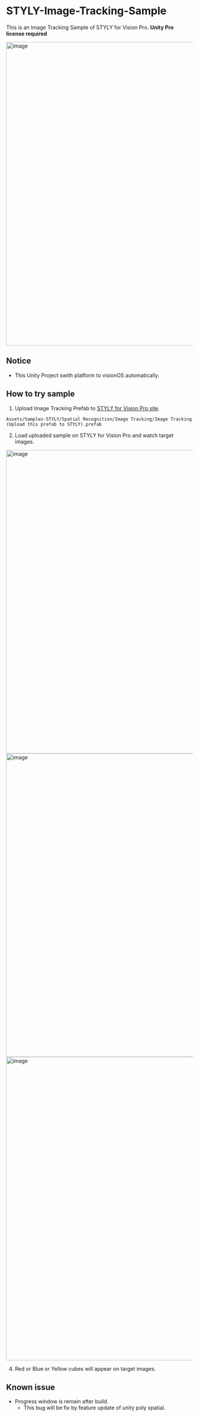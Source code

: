 # STYLY-Image-Tracking-Sample

This is an Image Tracking Sample of STYLY for Vision Pro.
**Unity Pro license required**

<img width="819" alt="image" src="https://github.com/user-attachments/assets/c32a4c55-74f6-4793-a19f-cf60613b556a">

## Notice
* This Unity Project swith platform to visionOS automatically.

## How to try sample
1. Upload Image Tracking Prefab to [STYLY for Vision Pro site](https://spatial-layer.styly.cc/).

```Assets/Samples-STYLY/Spatial Recognition/Image Tracking/Image Tracking (Upload this prefab to STYLY).prefab```

2. Load uploaded sample on STYLY for Vision Pro and watch target images.
<img width="819" alt="image" src="https://github.com/styly-dev/STYLY-Image-Tracking-Sample/blob/main/Assets/Samples-STYLY/Spatial%20Recognition/Image%20Tracking/Images/RED.png">
<img width="819" alt="image" src="https://github.com/styly-dev/STYLY-Image-Tracking-Sample/blob/main/Assets/Samples-STYLY/Spatial%20Recognition/Image%20Tracking/Images/BLUE.png">
<img width="819" alt="image" src="https://github.com/styly-dev/STYLY-Image-Tracking-Sample/blob/main/Assets/Samples-STYLY/Spatial%20Recognition/Image%20Tracking/Images/YELLOW.png">
   
4. Red or Blue or Yellow cubes will appear on target images.

## Known issue
* Progress window is remain after build.
  * This bug will be fix by feature update of unity poly spatial.
